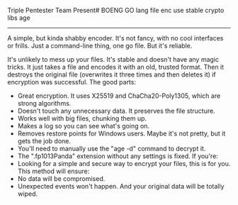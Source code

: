 Triple Pentester Team Present# BOENG
GO lang file enc use stable crypto libs age

--------------------------------------------------------
A simple, but kinda shabby encoder. It's not fancy, with no cool interfaces or frills. Just a command-line thing, one go file. But it's reliable.

It's unlikely to mess up your files. It's stable and doesn't have any magic tricks. It just takes a file and encodes it with an old, trusted format. Then it destroys the original file (overwrites it three times and then deletes it) if encryption was successful.
The good parts:
- Great encryption. It uses X25519 and ChaCha20-Poly1305, which are strong algorithms.
- Doesn't touch any unnecessary data. It preserves the file structure.
- Works well with big files, chunking them up.
- Makes a log so you can see what's going on.
- Removes restore points for Windows users.
Maybe it's not pretty, but it gets the job done.
- You'll need to manually use the "age -d" command to decrypt it.
- The ".fp1013Panda" extension without any settings is fixed.
If you're:
- Looking for a simple and secure way to encrypt your files, this is for you.
This method will ensure:
- No data will be compromised.
- Unexpected events won't happen.
And your original data will be totally wiped.

